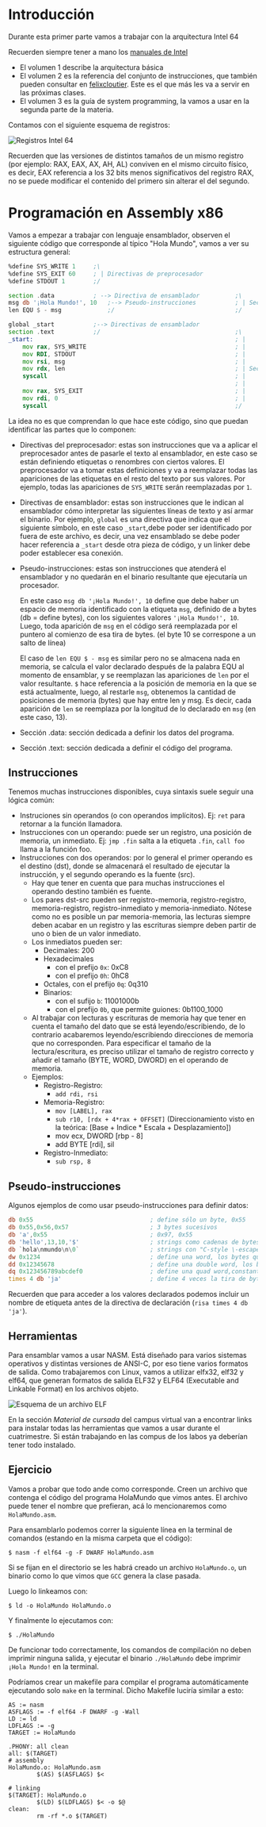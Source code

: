 # Introducción

Durante esta primer parte vamos a trabajar con la arquitectura Intel 64

Recuerden siempre tener a mano los [manuales de Intel](https://www.intel.com/content/www/us/en/developer/articles/technical/intel-sdm.html)

- El volumen 1 describe la arquitectura básica
- El volumen 2 es la referencia del conjunto de instrucciones, que también pueden consultar en [felixcloutier](https://www.felixcloutier.com/x86/). Este es el que más les va a servir en las próximas clases.
- El volumen 3 es la guía de system programming, la vamos a usar en la segunda parte de la materia.

Contamos con el siguiente esquema de registros:

![Registros Intel 64](../../img/registros%20intel%2064.png)

Recuerden que las versiones de distintos tamaños de un mismo registro (por ejemplo: RAX, EAX, AX, AH, AL) conviven en el mismo circuito físico, es decir, EAX referencia a los 32 bits menos significativos del registro RAX, no se puede modificar el contenido del primero sin alterar el del segundo.

# Programación en Assembly x86

Vamos a empezar a trabajar con lenguaje ensamblador, observen el siguiente código que corresponde al típico "Hola Mundo", vamos a ver su estructura general:

```asm 
%define SYS_WRITE 1     ;\
%define SYS_EXIT 60     ; | Directivas de preprocesador
%define STDOUT 1        ;/

section .data           ; --> Directiva de ensamblador          ;\
msg db '¡Hola Mundo!', 10   ;--> Pseudo-instrucciones           ; | Sección .data
len EQU $ - msg             ;/                                  ;/ 

global _start           ;--> Directivas de ensamblador
section .text           ;/                                      ;\
_start:                                                         ; |
    mov rax, SYS_WRITE                                          ; |
    mov RDI, STDOUT                                             ; |
    mov rsi, msg                                                ; |
    mov rdx, len                                                ; | Sección .text
    syscall                                                     ; |
                                                                ; |
    mov rax, SYS_EXIT                                           ; | 
    mov rdi, 0                                                  ; |
    syscall                                                     ;/

```

La idea no es que comprendan lo que hace este código, sino que puedan identificar las partes que lo componen:

- Directivas del preprocesador: estas son instrucciones que va a aplicar el preprocesador antes de pasarle el texto al ensamblador, en este caso se están definiendo etiquetas o renombres con ciertos valores. El preprocesador va a tomar estas definiciones y va a reemplazar todas las apariciones de las etiquetas en el resto del texto por sus valores. Por ejemplo, todas las apariciones de `SYS_WRITE` serán reemplazadas por `1`.
- Directivas de ensamblador: estas son instrucciones que le indican al ensamblador cómo interpretar las siguientes líneas de texto y así armar el binario. Por ejemplo, `global` es una directiva que indica que el siguiente símbolo, en este caso `_start`,debe poder ser identificado por fuera de este archivo, es decir, una vez ensamblado se debe poder hacer referencia a `_start` desde otra pieza de código, y un linker debe poder establecer esa conexión.
- Pseudo-instrucciones: estas son instrucciones que atenderá el ensamblador y no quedarán en el binario resultante que ejecutaría un procesador. 

  En este caso `msg db '¡Hola Mundo!', 10` define que debe haber un espacio de memoria identificado con la etiqueta `msg`, definido de a bytes (db = define bytes), con los siguientes valores `'¡Hola Mundo!', 10`. Luego, toda aparición de `msg` en el código será reemplazada por el puntero al comienzo de esa tira de bytes. (el byte 10 se correspone a un salto de línea)
  
  El caso de `len EQU $ - msg` es similar pero no se almacena nada en memoria, se calcula el valor declarado después de la palabra EQU al momento de ensamblar, y se reemplazan las apariciones de `len` por el valor resultante. `$` hace referencia a la posición de memoria en la que se está actualmente, luego, al restarle `msg`, obtenemos la cantidad de posiciones de memoria (bytes) que hay entre len y msg. Es decir, cada aparición de `len` se reemplaza por la longitud de lo declarado en `msg` (en este caso, 13).
- Sección .data: sección dedicada a definir los datos del programa.
- Sección .text: sección dedicada a definir el código del programa.


## Instrucciones

Tenemos muchas instrucciones disponibles, cuya sintaxis suele seguir una lógica común:

- Instruciones sin operandos (o con operandos implícitos). Ej: `ret` para retornar a la función llamadora.
- Instrucciones con un operando: puede ser un registro, una posición de memoria, un inmediato. Ej: `jmp .fin` salta a la etiqueta `.fin`, `call foo` llama a la función foo.
- Instrucciones con dos operandos: por lo general el primer operando es el destino (dst), donde se almacenará el resultado de ejecutar la instrucción, y el segundo operando es la fuente (src).
  - Hay que tener en cuenta que para muchas instrucciones el operando destino también es fuente.
  - Los pares dst-src pueden ser registro-memoria, registro-registro, memoria-registro, registro-inmediato y memoria-inmediato. Nótese como no es posible un par memoria-memoria, las lecturas siempre deben acabar en un registro y las escrituras siempre deben partir de uno o bien de un valor inmediato.
  - Los inmediatos pueden ser:
    - Decimales: 200
    - Hexadecimales
      - con el prefijo `0x`: 0xC8
      - con el prefijo `0h`: 0hC8
    - Octales, con el prefijo `0q`: 0q310
    - Binarios:
      - con el sufijo `b`: 11001000b
      - con el prefijo `0b`, que permite guiones: 0b1100_1000
  - Al trabajar con lecturas y escrituras de memoria hay que tener en cuenta el tamaño del dato que se está leyendo/escribiendo, de lo contrario acabaremos leyendo/escribiendo direcciones de memoria que no corresponden. Para especificar el tamaño de la lectura/escritura, es preciso utilizar el tamaño de registro correcto y añadir el tamaño (BYTE, WORD, DWORD) en el operando de memoria.
  - Ejemplos:
    - Registro-Registro:
      - `add rdi, rsi`
    - Memoria-Registro: 
      - `mov [LABEL], rax`
      - `sub r10, [rdx + 4*rax + OFFSET]`  (Direccionamiento visto en la teórica: [Base + Indice * Escala + Desplazamiento])
      - mov ecx, DWORD [rbp - 8]
      - add BYTE [rdi], sil
    - Registro-Inmediato:
      - `sub rsp, 8`

## Pseudo-instrucciones

Algunos ejemplos de como usar pseudo-instrucciones para definir datos:

```asm
db 0x55                                 ; define sólo un byte, 0x55
db 0x55,0x56,0x57                       ; 3 bytes sucesivos
db 'a',0x55                             ; 0x97, 0x55
db 'hello',13,10,'$'                    ; strings como cadenas de bytes, cada caracter es un byte
db `hola\nmundo\n\0`                    ; strings con "C-style \-escapes"
dw 0x1234                               ; define una word, los bytes quedan: 0x34 0x12 (por little-endianness se guarda primero el byte menos significativo)
dd 0x12345678                           ; define una double word, los bytes quedan: 0x78 0x56 0x34 0x12
dq 0x123456789abcdef0                   ; define una quad word,constante de 8 bytes
times 4 db 'ja'                         ; define 4 veces la tira de bytes 'ja', quedando "jajajaja"
``` 
Recuerden que para acceder a los valores declarados podemos incluir un nombre de etiqueta antes de la directiva de declaración (`risa times 4 db 'ja'`).

## Herramientas

Para ensamblar vamos a usar NASM. Está diseñado para varios sistemas operativos y distintas versiones de ANSI-C, por eso tiene varios formatos de salida. Como trabajaremos con Linux, vamos a utilizar elfx32, elf32 y elf64, que generan formatos de salida ELF32 y ELF64 (Executable and Linkable Format) en los archivos objeto.

![Esquema de un archivo ELF](../../img/ELF.png)

En la sección _Material de cursada_ del campus virtual van a encontrar links para instalar todas las herramientas que vamos a usar durante el cuatrimestre. Si están trabajando en las compus de los labos ya deberían tener todo instalado.

## Ejercicio

Vamos a probar que todo ande como corresponde. 
Creen un archivo que contenga el código del programa HolaMundo que vimos antes. El archivo puede tener el nombre que prefieran, acá lo mencionaremos como `HolaMundo.asm`.

Para ensamblarlo podemos correr la siguiente línea en la terminal de comandos (estando en la misma carpeta que el código):
``` shell
$ nasm -f elf64 -g -F DWARF HolaMundo.asm
```
Si se fijan en el directorio se les habrá creado un archivo `HolaMundo.o`, un binario como lo que vimos que `GCC` genera la clase pasada.

Luego lo linkeamos con:
``` shell
$ ld -o HolaMundo HolaMundo.o
```
Y finalmente lo ejecutamos con:
``` shell
$ ./HolaMundo
```

De funcionar todo correctamente, los comandos de compilación no deben imprimir ninguna salida, y ejecutar el binario `./HolaMundo` debe imprimir `¡Hola Mundo!` en la terminal.

Podríamos crear un makefile para compilar el programa automáticamente ejecutando solo `make` en la terminal.
Dicho Makefile luciría similar a esto:

```
AS := nasm
ASFLAGS := -f elf64 -F DWARF -g -Wall
LD := ld
LDFLAGS := -g
TARGET := HolaMundo

.PHONY: all clean
all: $(TARGET)
# assembly
HolaMundo.o: HolaMundo.asm
        $(AS) $(ASFLAGS) $<

# linking
$(TARGET): HolaMundo.o
        $(LD) $(LDFLAGS) $< -o $@
clean:
        rm -rf *.o $(TARGET)
```




    
    
    
    
    
 
    
